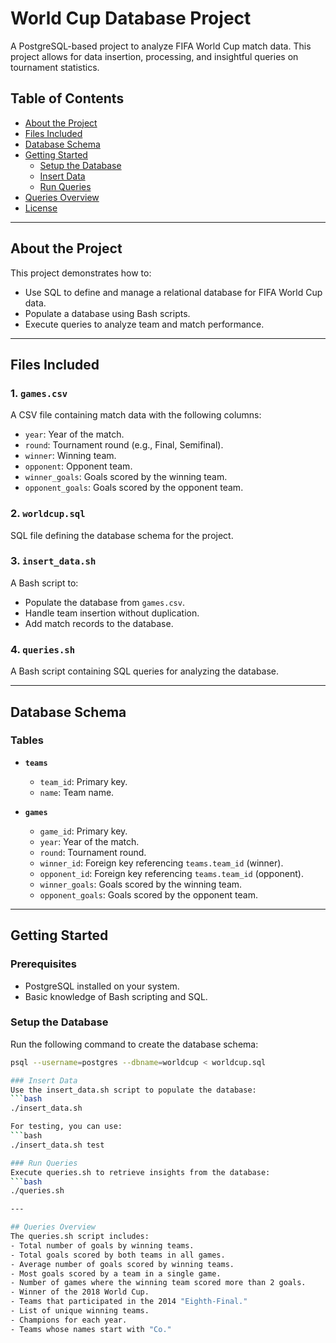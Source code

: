 # World Cup Database Project

A PostgreSQL-based project to analyze FIFA World Cup match data. This project allows for data insertion, processing, and insightful queries on tournament statistics.

## Table of Contents

- [About the Project](#about-the-project)
- [Files Included](#files-included)
- [Database Schema](#database-schema)
- [Getting Started](#getting-started)
  - [Setup the Database](#setup-the-database)
  - [Insert Data](#insert-data)
  - [Run Queries](#run-queries)
- [Queries Overview](#queries-overview)
- [License](#license)

---

## About the Project

This project demonstrates how to:
- Use SQL to define and manage a relational database for FIFA World Cup data.
- Populate a database using Bash scripts.
- Execute queries to analyze team and match performance.

---

## Files Included

### 1. **`games.csv`**
A CSV file containing match data with the following columns:
- `year`: Year of the match.
- `round`: Tournament round (e.g., Final, Semifinal).
- `winner`: Winning team.
- `opponent`: Opponent team.
- `winner_goals`: Goals scored by the winning team.
- `opponent_goals`: Goals scored by the opponent team.

### 2. **`worldcup.sql`**
SQL file defining the database schema for the project.

### 3. **`insert_data.sh`**
A Bash script to:
- Populate the database from `games.csv`.
- Handle team insertion without duplication.
- Add match records to the database.

### 4. **`queries.sh`**
A Bash script containing SQL queries for analyzing the database.

---

## Database Schema

### Tables
- **`teams`**
  - `team_id`: Primary key.
  - `name`: Team name.

- **`games`**
  - `game_id`: Primary key.
  - `year`: Year of the match.
  - `round`: Tournament round.
  - `winner_id`: Foreign key referencing `teams.team_id` (winner).
  - `opponent_id`: Foreign key referencing `teams.team_id` (opponent).
  - `winner_goals`: Goals scored by the winning team.
  - `opponent_goals`: Goals scored by the opponent team.

---

## Getting Started

### Prerequisites
- PostgreSQL installed on your system.
- Basic knowledge of Bash scripting and SQL.

### Setup the Database
Run the following command to create the database schema:
  ```bash
  psql --username=postgres --dbname=worldcup < worldcup.sql

### Insert Data
Use the insert_data.sh script to populate the database:
  ```bash
  ./insert_data.sh

For testing, you can use:
  ```bash
  ./insert_data.sh test

### Run Queries
Execute queries.sh to retrieve insights from the database:
  ```bash
  ./queries.sh

---

## Queries Overview
The queries.sh script includes:
- Total number of goals by winning teams.
- Total goals scored by both teams in all games.
- Average number of goals scored by winning teams.
- Most goals scored by a team in a single game.
- Number of games where the winning team scored more than 2 goals.
- Winner of the 2018 World Cup.
- Teams that participated in the 2014 "Eighth-Final."
- List of unique winning teams.
- Champions for each year.
- Teams whose names start with "Co."

